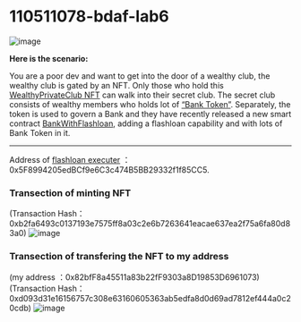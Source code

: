 # 110511078-bdaf-lab6
![image](https://user-images.githubusercontent.com/124324882/232863912-6f555382-db5b-48db-a379-14c9adb7f503.png)

**Here is the scenario:** 

You are a poor dev and want to get into the door of a wealthy club, the wealthy club is gated by an NFT. Only those who hold this [WealthyPrivateClub NFT](https://goerli.etherscan.io/address/0x5e94B61BCa112683D18d5Ed27CebB16566E6d5ba#code) can walk into their secret club. The secret club consists of wealthy members who holds lot of [“Bank Token”](https://goerli.etherscan.io/address/0x7A81e50E0Ad45B31cC8E54A55095714F13a0c74e). Separately, the token is used to govern a Bank and they have recently released a new smart contract [BankWithFlashloan](https://goerli.etherscan.io/address/0xbe02727047fADd7fe434E093e001745B42C5F49B#code), adding a flashloan capability and with lots of Bank Token in it.

---

Address of [flashloan executer](https://goerli.etherscan.io/address/0x5f8994205edbcf9e6c3c474b5bb29332f1f85cc5#writeContract) ： 0x5F8994205edBCf9e6C3c474B5BB29332f1f85CC5.

### Transection of minting NFT
(Transaction Hash：0xb2fa6493c0137193e7575ff8a03c2e6b7263641eacae637ea2f75a6fa80d83a0)
![image](https://user-images.githubusercontent.com/124324882/232866516-efa1715d-ff3c-4dbe-8b1d-c94819175e6f.png)

### Transection of transfering the NFT to my address 
(my address ：0x82bfF8a45511a83b22fF9303a8D19853D6961073)
(Transaction Hash：0xd093d31e16156757c308e63160605363ab5edfa8d0d69ad7812ef444a0c20cdb)
![image](https://user-images.githubusercontent.com/124324882/232866835-21e15868-0d9e-4924-bb22-abfbe0326474.png)
